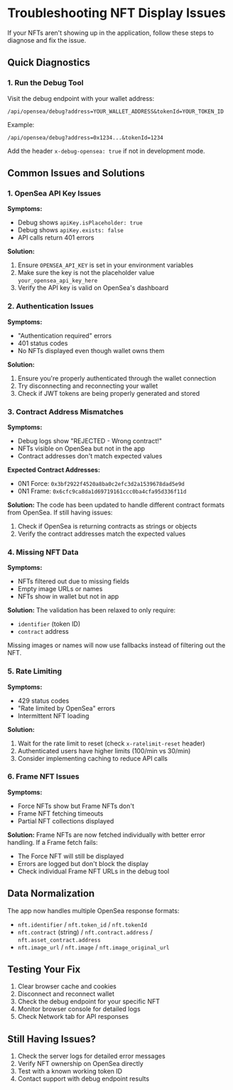# Troubleshooting NFT Display Issues

If your NFTs aren't showing up in the application, follow these steps to diagnose and fix the issue.

## Quick Diagnostics

### 1. Run the Debug Tool

Visit the debug endpoint with your wallet address:
```
/api/opensea/debug?address=YOUR_WALLET_ADDRESS&tokenId=YOUR_TOKEN_ID
```

Example:
```
/api/opensea/debug?address=0x1234...&tokenId=1234
```

Add the header `x-debug-opensea: true` if not in development mode.

## Common Issues and Solutions

### 1. **OpenSea API Key Issues**

**Symptoms:**
- Debug shows `apiKey.isPlaceholder: true`
- Debug shows `apiKey.exists: false`
- API calls return 401 errors

**Solution:**
1. Ensure `OPENSEA_API_KEY` is set in your environment variables
2. Make sure the key is not the placeholder value `your_opensea_api_key_here`
3. Verify the API key is valid on OpenSea's dashboard

### 2. **Authentication Issues**

**Symptoms:**
- "Authentication required" errors
- 401 status codes
- No NFTs displayed even though wallet owns them

**Solution:**
1. Ensure you're properly authenticated through the wallet connection
2. Try disconnecting and reconnecting your wallet
3. Check if JWT tokens are being properly generated and stored

### 3. **Contract Address Mismatches**

**Symptoms:**
- Debug logs show "REJECTED - Wrong contract!"
- NFTs visible on OpenSea but not in the app
- Contract addresses don't match expected values

**Expected Contract Addresses:**
- 0N1 Force: `0x3bf2922f4520a8ba0c2efc3d2a1539678dad5e9d`
- 0N1 Frame: `0x6cfc9ca8da1d69719161ccc0ba4cfa95d336f11d`

**Solution:**
The code has been updated to handle different contract formats from OpenSea. If still having issues:
1. Check if OpenSea is returning contracts as strings or objects
2. Verify the contract addresses match the expected values

### 4. **Missing NFT Data**

**Symptoms:**
- NFTs filtered out due to missing fields
- Empty image URLs or names
- NFTs show in wallet but not in app

**Solution:**
The validation has been relaxed to only require:
- `identifier` (token ID)
- `contract` address

Missing images or names will now use fallbacks instead of filtering out the NFT.

### 5. **Rate Limiting**

**Symptoms:**
- 429 status codes
- "Rate limited by OpenSea" errors
- Intermittent NFT loading

**Solution:**
1. Wait for the rate limit to reset (check `x-ratelimit-reset` header)
2. Authenticated users have higher limits (100/min vs 30/min)
3. Consider implementing caching to reduce API calls

### 6. **Frame NFT Issues**

**Symptoms:**
- Force NFTs show but Frame NFTs don't
- Frame NFT fetching timeouts
- Partial NFT collections displayed

**Solution:**
Frame NFTs are now fetched individually with better error handling. If a Frame fetch fails:
- The Force NFT will still be displayed
- Errors are logged but don't block the display
- Check individual Frame NFT URLs in the debug tool

## Data Normalization

The app now handles multiple OpenSea response formats:
- `nft.identifier` / `nft.token_id` / `nft.tokenId`
- `nft.contract` (string) / `nft.contract.address` / `nft.asset_contract.address`
- `nft.image_url` / `nft.image` / `nft.image_original_url`

## Testing Your Fix

1. Clear browser cache and cookies
2. Disconnect and reconnect wallet
3. Check the debug endpoint for your specific NFT
4. Monitor browser console for detailed logs
5. Check Network tab for API responses

## Still Having Issues?

1. Check the server logs for detailed error messages
2. Verify NFT ownership on OpenSea directly
3. Test with a known working token ID
4. Contact support with debug endpoint results 